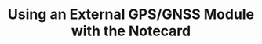 ---
layout: externalpost
title: "Using an External GPS/GNSS Module with the Notecard"
redirect_url: https://dev.blues.io/blog/using-an-external-gps-with-the-notecard/
publication_name: "Blues Developer Blog"
publication_url: "https://dev.blues.io/blog/"
---